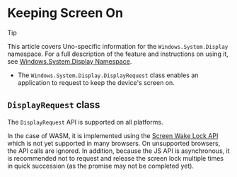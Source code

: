 ﻿---
uid: Uno.Features.WSDisplay
---

# Keeping Screen On

> [!TIP]
> This article covers Uno-specific information for the `Windows.System.Display` namespace. For a full description of the feature and instructions on using it, see [Windows.System.Display Namespace](https://learn.microsoft.com/uwp/api/windows.system.display).

* The `Windows.System.Display.DisplayRequest` class enables an application to request to keep the device's screen on.

## `DisplayRequest` class

The `DisplayRequest` API is supported on all platforms.

In the case of WASM, it is implemented using the [Screen Wake Lock API](https://w3c.github.io/screen-wake-lock/) which is not yet supported in many browsers. On unsupported browsers, the API calls are ignored. In addition, because the JS API is asynchronous, it is recommended not to request and release the screen lock multiple times in quick succession (as the promise may not be completed yet).
